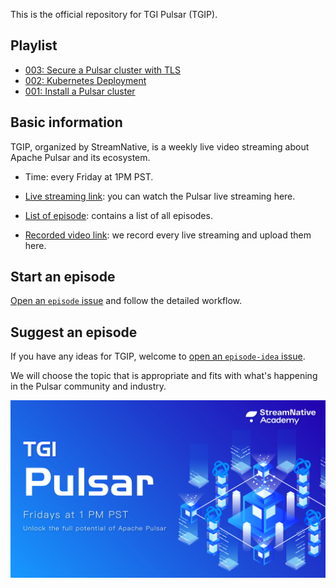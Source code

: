 This is the official repository for TGI Pulsar (TGIP).

## Playlist

- [003: Secure a Pulsar cluster with TLS](https://github.com/streamnative/tgip/blob/master/episodes/003/README.md)
- [002: Kubernetes Deployment](https://github.com/streamnative/tgip/blob/master/episodes/002/README.md)
- [001: Install a Pulsar cluster](https://github.com/streamnative/tgip/blob/master/episodes/001/README.md)

## Basic information

TGIP, organized by StreamNative, is a weekly live video streaming about Apache Pulsar and its ecosystem.

* Time: every Friday at 1PM PST.

* [Live streaming link](https://www.youtube.com/channel/UCywxUI5HlIyc0VEKYR4X9Pg/live): you can watch the Pulsar live streaming here. 

* [List of episode](playlist.md): contains a list of all episodes.

* [Recorded video link](https://www.youtube.com/channel/UCywxUI5HlIyc0VEKYR4X9Pg?view_as=subscriber): we record every live streaming and upload them here.

## Start an episode

[Open an `episode` issue](https://github.com/streamnative/tgip/issues/new/choose) and follow the detailed workflow.

## Suggest an episode 

If you have any ideas for TGIP, welcome to [open an `episode-idea` issue](https://github.com/streamnative/tgip/issues/new/choose).

We will choose the topic that is appropriate and fits with what's happening in the Pulsar community and industry.

![](image/cover.jpg)
